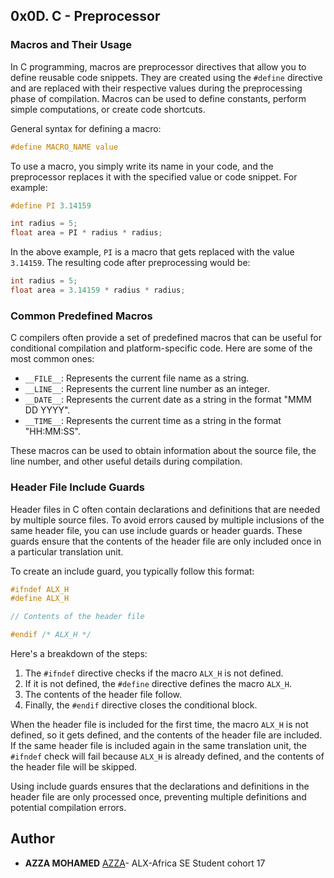 ## 0x0D. C - Preprocessor

### Macros and Their Usage

In C programming, macros are preprocessor directives that allow you to define reusable code snippets. They are created using the `#define` directive and are replaced with their respective values during the preprocessing phase of compilation. Macros can be used to define constants, perform simple computations, or create code shortcuts.

General syntax for defining a macro:

```c
#define MACRO_NAME value
```

To use a macro, you simply write its name in your code, and the preprocessor replaces it with the specified value or code snippet. For example:

```c
#define PI 3.14159

int radius = 5;
float area = PI * radius * radius;
```

In the above example, `PI` is a macro that gets replaced with the value `3.14159`. The resulting code after preprocessing would be:

```c
int radius = 5;
float area = 3.14159 * radius * radius;
```

### Common Predefined Macros

C compilers often provide a set of predefined macros that can be useful for conditional compilation and platform-specific code. Here are some of the most common ones:

- `__FILE__`: Represents the current file name as a string.
- `__LINE__`: Represents the current line number as an integer.
- `__DATE__`: Represents the current date as a string in the format "MMM DD YYYY".
- `__TIME__`: Represents the current time as a string in the format "HH:MM:SS".

These macros can be used to obtain information about the source file, the line number, and other useful details during compilation.

### Header File Include Guards

Header files in C often contain declarations and definitions that are needed by multiple source files. To avoid errors caused by multiple inclusions of the same header file, you can use include guards or header guards. These guards ensure that the contents of the header file are only included once in a particular translation unit.

To create an include guard, you typically follow this format:

```c
#ifndef ALX_H
#define ALX_H

// Contents of the header file

#endif /* ALX_H */
```

Here's a breakdown of the steps:

1. The `#ifndef` directive checks if the macro `ALX_H` is not defined.
2. If it is not defined, the `#define` directive defines the macro `ALX_H`.
3. The contents of the header file follow.
4. Finally, the `#endif` directive closes the conditional block.

When the header file is included for the first time, the macro `ALX_H` is not defined, so it gets defined, and the contents of the header file are included. If the same header file is included again in the same translation unit, the `#ifndef` check will fail because `ALX_H` is already defined, and the contents of the header file will be skipped.

Using include guards ensures that the declarations and definitions in the header file are only processed once, preventing multiple definitions and potential compilation errors.

## Author
* **AZZA MOHAMED** [AZZA](https://github.com/medazza)- ALX-Africa SE Student cohort 17